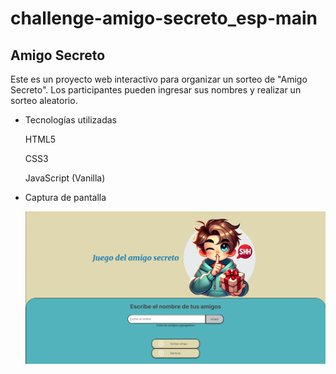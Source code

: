 # challenge-amigo-secreto_esp-main
<h2>Amigo Secreto</h2>

Este es un proyecto web interactivo para organizar un sorteo de "Amigo Secreto". Los participantes pueden ingresar sus nombres y realizar un sorteo aleatorio.

- Tecnologías utilizadas

    HTML5

    CSS3

    JavaScript (Vanilla)

- Captura de pantalla
    
    ![Vista previa del proyecto](assets/Screenshot.png)
